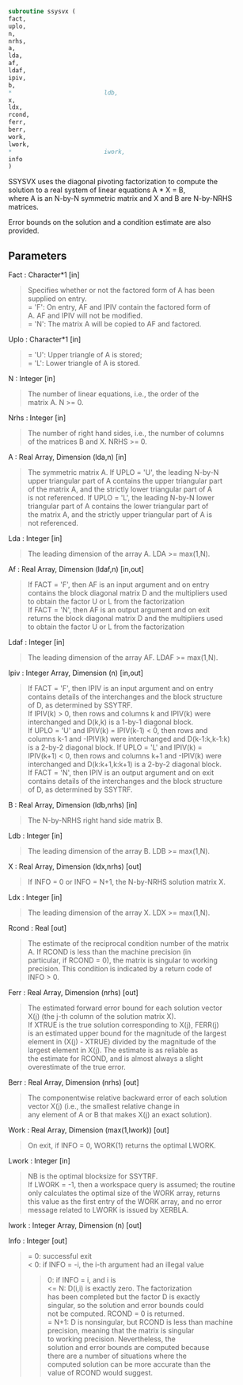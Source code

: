 ```fortran  
subroutine ssysvx (  
fact,  
uplo,  
n,  
nrhs,  
a,  
lda,  
af,  
ldaf,  
ipiv,  
b,  
*                          ldb,  
x,  
ldx,  
rcond,  
ferr,  
berr,  
work,  
lwork,  
*                          iwork,  
info  
)  
```  
  
SSYSVX uses the diagonal pivoting factorization to compute the  
solution to a real system of linear equations A * X = B,  
where A is an N-by-N symmetric matrix and X and B are N-by-NRHS  
matrices.  
  
Error bounds on the solution and a condition estimate are also  
provided.  
  
## Parameters  
Fact : Character*1 [in]  
> Specifies whether or not the factored form of A has been  
> supplied on entry.  
> = 'F':  On entry, AF and IPIV contain the factored form of  
> A.  AF and IPIV will not be modified.  
> = 'N':  The matrix A will be copied to AF and factored.  
  
Uplo : Character*1 [in]  
> = 'U':  Upper triangle of A is stored;  
> = 'L':  Lower triangle of A is stored.  
  
N : Integer [in]  
> The number of linear equations, i.e., the order of the  
> matrix A.  N >= 0.  
  
Nrhs : Integer [in]  
> The number of right hand sides, i.e., the number of columns  
> of the matrices B and X.  NRHS >= 0.  
  
A : Real Array, Dimension (lda,n) [in]  
> The symmetric matrix A.  If UPLO = 'U', the leading N-by-N  
> upper triangular part of A contains the upper triangular part  
> of the matrix A, and the strictly lower triangular part of A  
> is not referenced.  If UPLO = 'L', the leading N-by-N lower  
> triangular part of A contains the lower triangular part of  
> the matrix A, and the strictly upper triangular part of A is  
> not referenced.  
  
Lda : Integer [in]  
> The leading dimension of the array A.  LDA >= max(1,N).  
  
Af : Real Array, Dimension (ldaf,n) [in,out]  
> If FACT = 'F', then AF is an input argument and on entry  
> contains the block diagonal matrix D and the multipliers used  
> to obtain the factor U or L from the factorization  
> If FACT = 'N', then AF is an output argument and on exit  
> returns the block diagonal matrix D and the multipliers used  
> to obtain the factor U or L from the factorization  
  
Ldaf : Integer [in]  
> The leading dimension of the array AF.  LDAF >= max(1,N).  
  
Ipiv : Integer Array, Dimension (n) [in,out]  
> If FACT = 'F', then IPIV is an input argument and on entry  
> contains details of the interchanges and the block structure  
> of D, as determined by SSYTRF.  
> If IPIV(k) > 0, then rows and columns k and IPIV(k) were  
> interchanged and D(k,k) is a 1-by-1 diagonal block.  
> If UPLO = 'U' and IPIV(k) = IPIV(k-1) < 0, then rows and  
> columns k-1 and -IPIV(k) were interchanged and D(k-1:k,k-1:k)  
> is a 2-by-2 diagonal block.  If UPLO = 'L' and IPIV(k) =  
> IPIV(k+1) < 0, then rows and columns k+1 and -IPIV(k) were  
> interchanged and D(k:k+1,k:k+1) is a 2-by-2 diagonal block.  
> If FACT = 'N', then IPIV is an output argument and on exit  
> contains details of the interchanges and the block structure  
> of D, as determined by SSYTRF.  
  
B : Real Array, Dimension (ldb,nrhs) [in]  
> The N-by-NRHS right hand side matrix B.  
  
Ldb : Integer [in]  
> The leading dimension of the array B.  LDB >= max(1,N).  
  
X : Real Array, Dimension (ldx,nrhs) [out]  
> If INFO = 0 or INFO = N+1, the N-by-NRHS solution matrix X.  
  
Ldx : Integer [in]  
> The leading dimension of the array X.  LDX >= max(1,N).  
  
Rcond : Real [out]  
> The estimate of the reciprocal condition number of the matrix  
> A.  If RCOND is less than the machine precision (in  
> particular, if RCOND = 0), the matrix is singular to working  
> precision.  This condition is indicated by a return code of  
> INFO > 0.  
  
Ferr : Real Array, Dimension (nrhs) [out]  
> The estimated forward error bound for each solution vector  
> X(j) (the j-th column of the solution matrix X).  
> If XTRUE is the true solution corresponding to X(j), FERR(j)  
> is an estimated upper bound for the magnitude of the largest  
> element in (X(j) - XTRUE) divided by the magnitude of the  
> largest element in X(j).  The estimate is as reliable as  
> the estimate for RCOND, and is almost always a slight  
> overestimate of the true error.  
  
Berr : Real Array, Dimension (nrhs) [out]  
> The componentwise relative backward error of each solution  
> vector X(j) (i.e., the smallest relative change in  
> any element of A or B that makes X(j) an exact solution).  
  
Work : Real Array, Dimension (max(1,lwork)) [out]  
> On exit, if INFO = 0, WORK(1) returns the optimal LWORK.  
  
Lwork : Integer [in]  
> NB is the optimal blocksize for SSYTRF.  
> If LWORK = -1, then a workspace query is assumed; the routine  
> only calculates the optimal size of the WORK array, returns  
> this value as the first entry of the WORK array, and no error  
> message related to LWORK is issued by XERBLA.  
  
Iwork : Integer Array, Dimension (n) [out]  
  
Info : Integer [out]  
> = 0: successful exit  
> < 0: if INFO = -i, the i-th argument had an illegal value  
> > 0: if INFO = i, and i is  
> <= N:  D(i,i) is exactly zero.  The factorization  
> has been completed but the factor D is exactly  
> singular, so the solution and error bounds could  
> not be computed. RCOND = 0 is returned.  
> = N+1: D is nonsingular, but RCOND is less than machine  
> precision, meaning that the matrix is singular  
> to working precision.  Nevertheless, the  
> solution and error bounds are computed because  
> there are a number of situations where the  
> computed solution can be more accurate than the  
> value of RCOND would suggest.  
  

